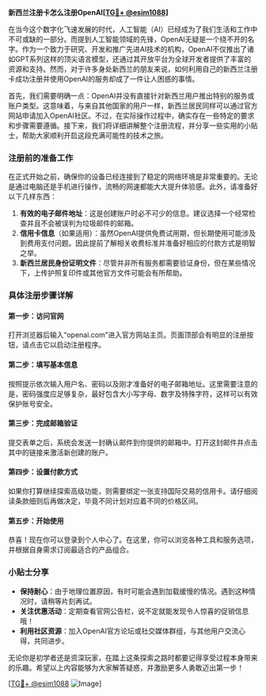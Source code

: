 **新西兰注册卡怎么注册OpenAI[[TG💪+ @esim1088](https://t.me/s/esim1088)]**

在当今这个数字化飞速发展的时代，人工智能（AI）已经成为了我们生活和工作中不可或缺的一部分。而提到人工智能领域的先锋，OpenAI无疑是一个绕不开的名字。作为一个致力于研究、开发和推广先进AI技术的机构，OpenAI不仅推出了诸如GPT系列这样的顶尖语言模型，还通过其开放平台为全球开发者提供了丰富的资源和支持。然而，对于许多身处新西兰的朋友来说，如何利用自己的新西兰注册卡成功注册并使用OpenAI的服务却成了一件让人困惑的事情。

首先，我们需要明确一点：OpenAI并没有直接针对新西兰用户推出特别的服务或账户类型。这意味着，与来自其他国家的用户一样，新西兰居民同样可以通过官方网站申请加入OpenAI社区。不过，在实际操作过程中，确实存在一些特定的要求和步骤需要遵循。接下来，我们将详细讲解整个注册流程，并分享一些实用的小贴士，帮助大家顺利开启这段充满可能性的技术之旅。

### 注册前的准备工作

在正式开始之前，确保你的设备已经连接到了稳定的网络环境是非常重要的。无论是通过电脑还是手机进行操作，流畅的网速都能大大提升体验感。此外，请准备好以下几样东西：

1. **有效的电子邮件地址**：这是创建账户时必不可少的信息。建议选择一个经常检查并且不会被误判为垃圾邮件的邮箱。
2. **信用卡信息**（如果适用）：虽然OpenAI提供免费试用期，但长期使用可能涉及到费用支付问题。因此提前了解相关收费标准并准备好相应的付款方式是明智之举。
3. **新西兰居民身份证明文件**：尽管并非所有服务都需要验证身份，但在某些情况下，上传护照复印件或其他官方文件可能会有所帮助。

### 具体注册步骤详解

#### 第一步：访问官网
打开浏览器后输入“openai.com”进入官方网站主页。页面顶部会有明显的注册按钮，请点击它以启动注册程序。

#### 第二步：填写基本信息
按照提示依次输入用户名、密码以及刚才准备好的电子邮箱地址。这里需要注意的是，密码强度应足够复杂，最好包含大小写字母、数字及特殊字符，这样可以有效保护账号安全。

#### 第三步：完成邮箱验证
提交表单之后，系统会发送一封确认邮件到你提供的邮箱中。打开这封邮件并点击其中的链接来激活新创建的账户。

#### 第四步：设置付款方式
如果你打算继续探索高级功能，则需要绑定一张支持国际交易的信用卡。请仔细阅读条款细则后再做决定，毕竟不同计划对应着不同的价格区间。

#### 第五步：开始使用
恭喜！现在你可以登录到个人中心了。在这里，你可以浏览各种工具和服务选项，并根据自身需求订阅最适合的产品组合。

### 小贴士分享

- **保持耐心**：由于地理位置原因，有时可能会遇到加载缓慢的情况。遇到这种情况时，请稍等片刻再试。
- **关注优惠活动**：定期查看官网公告栏，说不定就能发现令人惊喜的促销信息哦！
- **利用社区资源**：加入OpenAI官方论坛或社交媒体群组，与其他用户交流心得，共同进步。

无论你是初学者还是资深玩家，在踏上这条探索之路时都要记得享受过程本身带来的乐趣。希望以上内容能够为大家解答疑惑，并激励更多人勇敢迈出第一步！

[[TG💪+ @esim1088](https://t.me/s/esim1088) ![Image](https://i.postimg.cc/4NQfJmqS/Snipaste-2025-05-13-00-14-12.png)]
